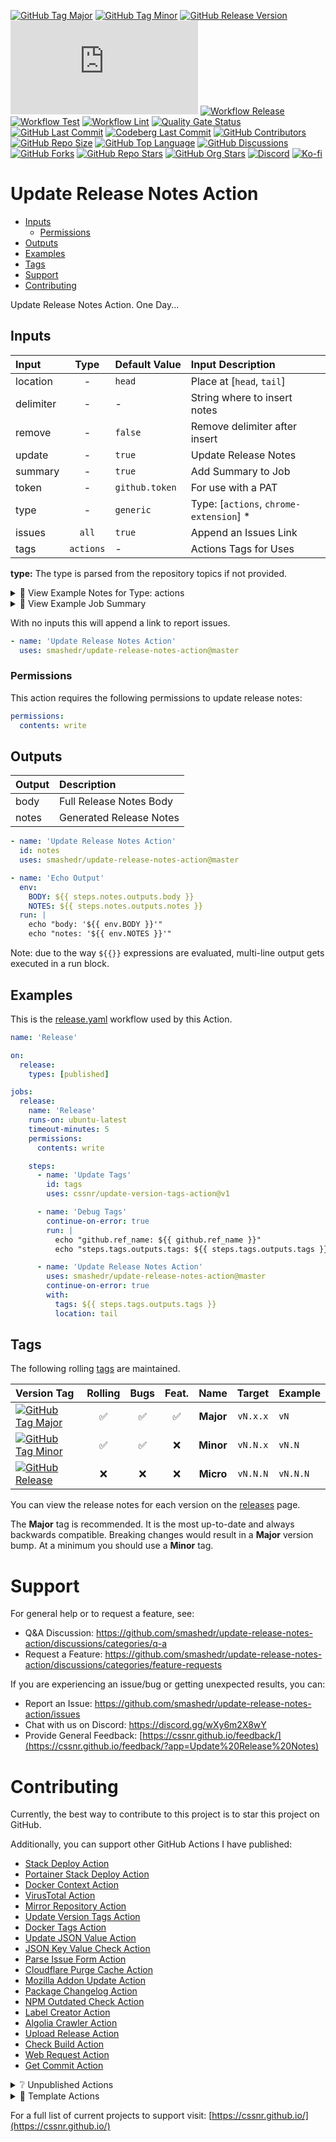 [![GitHub Tag Major](https://img.shields.io/github/v/tag/smashedr/update-release-notes-action?sort=semver&filter=!v*.*&logo=git&logoColor=white&labelColor=585858&label=%20)](https://github.com/smashedr/update-release-notes-action/tags)
[![GitHub Tag Minor](https://img.shields.io/github/v/tag/smashedr/update-release-notes-action?sort=semver&filter=!v*.*.*&logo=git&logoColor=white&labelColor=585858&label=%20)](https://github.com/smashedr/update-release-notes-action/releases)
[![GitHub Release Version](https://img.shields.io/github/v/release/smashedr/update-release-notes-action?logo=git&logoColor=white&labelColor=585858&label=%20)](https://github.com/smashedr/update-release-notes-action/releases/latest)
[![GitHub Dist Size](https://img.shields.io/github/size/smashedr/update-release-notes-action/dist%2Findex.js?logo=bookstack&logoColor=white&label=dist%20size)](https://github.com/smashedr/update-release-notes-action/blob/master/src)
[![Workflow Release](https://img.shields.io/github/actions/workflow/status/smashedr/update-release-notes-action/release.yaml?logo=cachet&label=release)](https://github.com/smashedr/update-release-notes-action/actions/workflows/release.yaml)
[![Workflow Test](https://img.shields.io/github/actions/workflow/status/smashedr/update-release-notes-action/test.yaml?logo=cachet&label=test)](https://github.com/smashedr/update-release-notes-action/actions/workflows/test.yaml)
[![Workflow Lint](https://img.shields.io/github/actions/workflow/status/smashedr/update-release-notes-action/lint.yaml?logo=cachet&label=lint)](https://github.com/smashedr/update-release-notes-action/actions/workflows/lint.yaml)
[![Quality Gate Status](https://sonarcloud.io/api/project_badges/measure?project=cssnr_virustotal-action&metric=alert_status)](https://sonarcloud.io/summary/new_code?id=cssnr_virustotal-action)
[![GitHub Last Commit](https://img.shields.io/github/last-commit/smashedr/update-release-notes-action?logo=github&label=updated)](https://github.com/smashedr/update-release-notes-action/pulse)
[![Codeberg Last Commit](https://img.shields.io/gitea/last-commit/shaner/update-release-notes-action/master?gitea_url=https%3A%2F%2Fcodeberg.org%2F&logo=codeberg&logoColor=white&label=updated)](https://codeberg.org/shaner/update-release-notes-action)
[![GitHub Contributors](https://img.shields.io/github/contributors-anon/smashedr/update-release-notes-action?logo=github)](https://github.com/smashedr/update-release-notes-action/graphs/contributors)
[![GitHub Repo Size](https://img.shields.io/github/repo-size/smashedr/update-release-notes-action?logo=bookstack&logoColor=white&label=repo%20size)](https://github.com/smashedr/update-release-notes-action?tab=readme-ov-file#readme)
[![GitHub Top Language](https://img.shields.io/github/languages/top/smashedr/update-release-notes-action?logo=htmx)](https://github.com/smashedr/update-release-notes-action)
[![GitHub Discussions](https://img.shields.io/github/discussions/smashedr/update-release-notes-action?logo=github)](https://github.com/smashedr/update-release-notes-action/discussions)
[![GitHub Forks](https://img.shields.io/github/forks/smashedr/update-release-notes-action?style=flat&logo=github)](https://github.com/smashedr/update-release-notes-action/forks)
[![GitHub Repo Stars](https://img.shields.io/github/stars/smashedr/update-release-notes-action?style=flat&logo=github)](https://github.com/smashedr/update-release-notes-action/stargazers)
[![GitHub Org Stars](https://img.shields.io/github/stars/cssnr?style=flat&logo=github&label=org%20stars)](https://cssnr.github.io/)
[![Discord](https://img.shields.io/discord/899171661457293343?logo=discord&logoColor=white&label=discord&color=7289da)](https://discord.gg/wXy6m2X8wY)
[![Ko-fi](https://img.shields.io/badge/Ko--fi-72a5f2?logo=kofi&label=support)](https://ko-fi.com/cssnr)

# Update Release Notes Action

- [Inputs](#Inputs)
  - [Permissions](#Permissions)
- [Outputs](#Outputs)
- [Examples](#Examples)
- [Tags](#Tags)
- [Support](#Support)
- [Contributing](#Contributing)

Update Release Notes Action. One Day...

## Inputs

| Input     |   Type    | Default&nbsp;Value | Input&nbsp;Description                   |
| :-------- | :-------: | :----------------- | :--------------------------------------- |
| location  |     -     | `head`             | Place at [`head`, `tail`]                |
| delimiter |     -     | -                  | String where to insert notes             |
| remove    |     -     | `false`            | Remove delimiter after insert            |
| update    |     -     | `true`             | Update Release Notes                     |
| summary   |     -     | `true`             | Add Summary to Job                       |
| token     |     -     | `github.token`     | For use with a PAT                       |
| type      |     -     | `generic`          | Type: [`actions`, `chrome-extension`] \* |
| issues    |   `all`   | `true`             | Append an Issues Link                    |
| tags      | `actions` | -                  | Actions Tags for Uses                    |

**type:** The type is parsed from the repository topics if not provided.

<details><summary>👀 View Example Notes for Type: actions</summary>

---

🚀 Use this release with these tags:

```text
smashedr/test-workflows@v1
smashedr/test-workflows@v1.0
smashedr/test-workflows@v1.0.2
```

❤️ Please [report any issues](https://github.com/smashedr/test-workflows/issues) you find.

---

</details>

<details><summary>👀 View Example Job Summary</summary>

---

🚀 We Did It Red It!

<details><summary>Release Notes</summary>

---

**Full Changelog**: https://github.com/smashedr/test-workflows/compare/v1.0.1...v1.0.2

🚀 Use this release with these tags:

```text
smashedr/test-workflows@v1
smashedr/test-workflows@v1.0
smashedr/test-workflows@v1.0.2
```

❤️ Please [report any issues](https://github.com/smashedr/test-workflows/issues) you find.

---

</details>
<details><summary>Config</summary><pre lang="yaml"><code>type: "actions"
tags: ["v1","v1.0","v1.0.2"]
location: "tail"
delimiter: ""
remove: false
summary: true
release_id: 205787094
tag_name: "v1.0.2"
repo: {"owner":"smashedr","repo":"test-workflows"}</code></pre>
</details>

---

</details>

With no inputs this will append a link to report issues.

```yaml
- name: 'Update Release Notes Action'
  uses: smashedr/update-release-notes-action@master
```

### Permissions

This action requires the following permissions to update release notes:

```yaml
permissions:
  contents: write
```

## Outputs

| Output | Description             |
| :----- | :---------------------- |
| body   | Full Release Notes Body |
| notes  | Generated Release Notes |

```yaml
- name: 'Update Release Notes Action'
  id: notes
  uses: smashedr/update-release-notes-action@master

- name: 'Echo Output'
  env:
    BODY: ${{ steps.notes.outputs.body }}
    NOTES: ${{ steps.notes.outputs.notes }}
  run: |
    echo "body: '${{ env.BODY }}'"
    echo "notes: '${{ env.NOTES }}'"
```

Note: due to the way `${{}}` expressions are evaluated, multi-line output gets executed in a run block.

## Examples

This is the [release.yaml](.github/workflows/release.yaml) workflow used by this Action.

```yaml
name: 'Release'

on:
  release:
    types: [published]

jobs:
  release:
    name: 'Release'
    runs-on: ubuntu-latest
    timeout-minutes: 5
    permissions:
      contents: write

    steps:
      - name: 'Update Tags'
        id: tags
        uses: cssnr/update-version-tags-action@v1

      - name: 'Debug Tags'
        continue-on-error: true
        run: |
          echo "github.ref_name: ${{ github.ref_name }}"
          echo "steps.tags.outputs.tags: ${{ steps.tags.outputs.tags }}"

      - name: 'Update Release Notes Action'
        uses: smashedr/update-release-notes-action@master
        continue-on-error: true
        with:
          tags: ${{ steps.tags.outputs.tags }}
          location: tail
```

## Tags

The following rolling [tags](https://github.com/smashedr/update-release-notes-action/tags) are maintained.

| Version&nbsp;Tag                                                                                                                                                                                                                             | Rolling | Bugs | Feat. |   Name    |  Target  | Example  |
| :------------------------------------------------------------------------------------------------------------------------------------------------------------------------------------------------------------------------------------------- | :-----: | :--: | :---: | :-------: | :------: | :------- |
| [![GitHub Tag Major](https://img.shields.io/github/v/tag/smashedr/update-release-notes-action?sort=semver&filter=!v*.*&style=for-the-badge&label=%20&color=44cc10)](https://github.com/smashedr/update-release-notes-action/releases/latest) |   ✅    |  ✅  |  ✅   | **Major** | `vN.x.x` | `vN`     |
| [![GitHub Tag Minor](https://img.shields.io/github/v/tag/smashedr/update-release-notes-action?sort=semver&filter=!v*.*.*&style=for-the-badge&label=%20&color=blue)](https://github.com/smashedr/update-release-notes-action/releases/latest) |   ✅    |  ✅  |  ❌   | **Minor** | `vN.N.x` | `vN.N`   |
| [![GitHub Release](https://img.shields.io/github/v/release/smashedr/update-release-notes-action?style=for-the-badge&label=%20&color=red)](https://github.com/smashedr/update-release-notes-action/releases/latest)                           |   ❌    |  ❌  |  ❌   | **Micro** | `vN.N.N` | `vN.N.N` |

You can view the release notes for each version on the [releases](https://github.com/smashedr/update-release-notes-action/releases) page.

The **Major** tag is recommended. It is the most up-to-date and always backwards compatible.
Breaking changes would result in a **Major** version bump. At a minimum you should use a **Minor** tag.

# Support

For general help or to request a feature, see:

- Q&A Discussion: https://github.com/smashedr/update-release-notes-action/discussions/categories/q-a
- Request a Feature: https://github.com/smashedr/update-release-notes-action/discussions/categories/feature-requests

If you are experiencing an issue/bug or getting unexpected results, you can:

- Report an Issue: https://github.com/smashedr/update-release-notes-action/issues
- Chat with us on Discord: https://discord.gg/wXy6m2X8wY
- Provide General Feedback: [https://cssnr.github.io/feedback/](https://cssnr.github.io/feedback/?app=Update%20Release%20Notes)

# Contributing

Currently, the best way to contribute to this project is to star this project on GitHub.

Additionally, you can support other GitHub Actions I have published:

- [Stack Deploy Action](https://github.com/cssnr/stack-deploy-action?tab=readme-ov-file#readme)
- [Portainer Stack Deploy Action](https://github.com/cssnr/portainer-stack-deploy-action?tab=readme-ov-file#readme)
- [Docker Context Action](https://github.com/cssnr/docker-context-action?tab=readme-ov-file#readme)
- [VirusTotal Action](https://github.com/cssnr/virustotal-action?tab=readme-ov-file#readme)
- [Mirror Repository Action](https://github.com/cssnr/mirror-repository-action?tab=readme-ov-file#readme)
- [Update Version Tags Action](https://github.com/cssnr/update-version-tags-action?tab=readme-ov-file#readme)
- [Docker Tags Action](https://github.com/cssnr/docker-tags-action?tab=readme-ov-file#readme)
- [Update JSON Value Action](https://github.com/cssnr/update-json-value-action?tab=readme-ov-file#readme)
- [JSON Key Value Check Action](https://github.com/cssnr/json-key-value-check-action?tab=readme-ov-file#readme)
- [Parse Issue Form Action](https://github.com/cssnr/parse-issue-form-action?tab=readme-ov-file#readme)
- [Cloudflare Purge Cache Action](https://github.com/cssnr/cloudflare-purge-cache-action?tab=readme-ov-file#readme)
- [Mozilla Addon Update Action](https://github.com/cssnr/mozilla-addon-update-action?tab=readme-ov-file#readme)
- [Package Changelog Action](https://github.com/cssnr/package-changelog-action?tab=readme-ov-file#readme)
- [NPM Outdated Check Action](https://github.com/cssnr/npm-outdated-action?tab=readme-ov-file#readme)
- [Label Creator Action](https://github.com/cssnr/label-creator-action?tab=readme-ov-file#readme)
- [Algolia Crawler Action](https://github.com/cssnr/algolia-crawler-action?tab=readme-ov-file#readme)
- [Upload Release Action](https://github.com/cssnr/upload-release-action?tab=readme-ov-file#readme)
- [Check Build Action](https://github.com/cssnr/check-build-action?tab=readme-ov-file#readme)
- [Web Request Action](https://github.com/cssnr/web-request-action?tab=readme-ov-file#readme)
- [Get Commit Action](https://github.com/cssnr/get-commit-action?tab=readme-ov-file#readme)

<details><summary>❔ Unpublished Actions</summary>

These actions are not published on the Marketplace, but may be useful.

- [cssnr/draft-release-action](https://github.com/cssnr/draft-release-action?tab=readme-ov-file#readme) - Keep a draft release ready to publish.
- [cssnr/env-json-action](https://github.com/cssnr/env-json-action?tab=readme-ov-file#readme) - Convert env file to json or vice versa.
- [cssnr/push-artifacts-action](https://github.com/cssnr/push-artifacts-action?tab=readme-ov-file#readme) - Sync files to a remote host with rsync.
- [smashedr/update-release-notes-action](https://github.com/smashedr/update-release-notes-action?tab=readme-ov-file#readme) - Update release notes.
- [smashedr/combine-release-notes-action](https://github.com/smashedr/combine-release-notes-action?tab=readme-ov-file#readme) - Combine release notes.

---

</details>

<details><summary>📝 Template Actions</summary>

These are basic action templates that I use for creating new actions.

- [js-test-action](https://github.com/smashedr/js-test-action?tab=readme-ov-file#readme) - JavaScript
- [py-test-action](https://github.com/smashedr/py-test-action?tab=readme-ov-file#readme) - Python
- [ts-test-action](https://github.com/smashedr/ts-test-action?tab=readme-ov-file#readme) - TypeScript
- [docker-test-action](https://github.com/smashedr/docker-test-action?tab=readme-ov-file#readme) - Docker Image

Note: The `docker-test-action` builds, runs and pushes images to [GitHub Container Registry](https://docs.github.com/en/packages/working-with-a-github-packages-registry/working-with-the-container-registry).

---

</details>

For a full list of current projects to support visit: [https://cssnr.github.io/](https://cssnr.github.io/)
